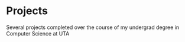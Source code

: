 # Projects
Several projects completed over the course of my undergrad degree in Computer Science at UTA
